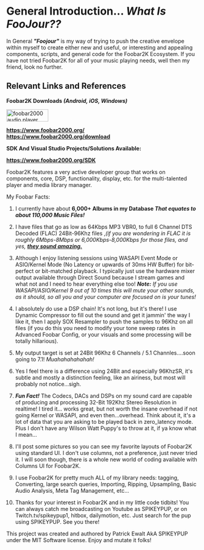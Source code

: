 <H1> General Introduction... <i>What Is FooJour??</i></H1>

  In General <b><i>"Foojour"</i></b> is my way of trying to push the creative envelope within myself to create either new and useful, or interesting and appealing components, scripts, and general code for the Foobar2K Ecosystem.  If you have not tried Foobar2K for all of your music playing needs, well then my friend, look no further.

<H2>Relevant Links and References</H2>
  
  
  <B> Foobar2K Downloads <i>(Android, iOS, Windows)</i></B><lf>

<p><a href="https://www.foobar2000.org/" title="foobar2000 homepage"><img
  src="https://www.foobar2000.org/button-large.png" alt="foobar2000 audio player" width="110" height="32" /></a></p><break>
  
  
  <B>https://www.foobar2000.org/</B><break>                  
  <B>https://www.foobar2000.org/download</B><break>
  
  <B>SDK And Visual Studio Projects/Solutions Available:</B>


  <b>https://www.foobar2000.org/SDK</b>

<c1>Foobar2K features a very active developer group that works on components, core, DSP, functionality, display, etc. for the multi-talented player and media library manager.</c1>

<heading>My Foobar Facts:</heading>  

1. I currently have about <B>6,000+ Albums in my Database</B><i><b>  That equates to about 110,000 Music Files!</b></i>

2. I have files that go as low as 64Kbps MP3 VBR0, to full 6 Channel DTS Decoded (FLAC) 24Bit-96Khz files ,<i>(if you are wondering in FLAC it is roughly 6Mbps-8Mbps or 6,000Kbps-8,000Kbps for those files, and yes, <u><b>they sound amazing.</b></u></i>

3. Although I enjoy listening sessions using WASAPI Event Mode or ASIO/Kernel Mode (No Latency or upwards of 30ms HW Buffer) for bit-perfect or bit-matched playback.  I typically just use the hardware mixer output available through Direct Sound because I stream games and what not and I need to hear everything else too!  <i><b>Note:</b> If you use WASAPI/ASIO/Kernel 9 out of 10 times this will mute your other sounds, as it should, so all you and your computer are focused on is your tunes!</i>

4. I absolutely do use a DSP chain!  It's not long, but it's there!  I use Dynamic Compressor to fill out the sound and get it jammin' the way I like it, then I apply SOX Resampler to push the samples to 96Khz on all files (if you do this you need to modify your tone sweep rates in Advanced Foobar Config, or your visuals and some processing will be totally hillarious).

5. My output target is set at 24Bit 96Khz 6 Channels / 5.1 Channles....soon going to 7.1!  <i>Muahahahahahah!</i>

6. Yes I feel there is a difference using 24Bit and especially 96KhzSR, it's subtle and mostly a distinction feeling, like an airiness, but most will probably not notice...sigh.

7. <b><i>Fun Fact!</i></b>  The Codecs, DACs and DSPs on my sound card are capable of producing and processing 32-Bit 192Khz Stereo Resolution in realtime!  I tired it... works great, but not worth the insane overhead if not going Kernel or WASAPI, and even then...overhead.  Think about it, it's a lot of data that you are asking to be played back in zero_latency mode.  Plus I don't have any Wilson Watt Puppy's to throw at it, if ya know what I mean...

8. I'll post some pictures so you can see my favorite layouts of Foobar2K using standard UI.  I don't use columns, not a preference, just never tried it.  I will soon though, there is a whole new world of coding available with Columns UI for Foobar2K.

9. I use Foobar2K for pretty much ALL of my library needs: tagging, Converting, large search queries, Importing, Ripping, Upsampling, Basic Audio Analysis, Meta Tag Management, etc...

10. Thanks for your interest in Foobar2K and in my little code tidbits!  You can always catch me broadcasting on Youtube as SPIKEYPUP, or on Twitch.tv/spikeypup1, hitbox, dailymotion, etc.  Just search for the pup using SPIKEYPUP.  See you there!

This project was created and authored by Patrick Ewalt AkA SPIKEYPUP under the MIT Software license.  Enjoy and mutate it folks!

